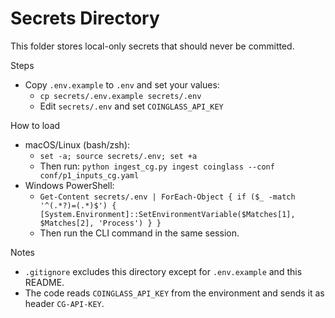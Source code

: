 # Secrets Directory

This folder stores local-only secrets that should never be committed.

Steps
- Copy `.env.example` to `.env` and set your values:
  - `cp secrets/.env.example secrets/.env`
  - Edit `secrets/.env` and set `COINGLASS_API_KEY`

How to load
- macOS/Linux (bash/zsh):
  - `set -a; source secrets/.env; set +a`
  - Then run: `python ingest_cg.py ingest coinglass --conf conf/p1_inputs_cg.yaml`
- Windows PowerShell:
  - `Get-Content secrets/.env | ForEach-Object { if ($_ -match '^(.*?)=(.*)$') { [System.Environment]::SetEnvironmentVariable($Matches[1], $Matches[2], 'Process') } }`
  - Then run the CLI command in the same session.

Notes
- `.gitignore` excludes this directory except for `.env.example` and this README.
- The code reads `COINGLASS_API_KEY` from the environment and sends it as header `CG-API-KEY`.

